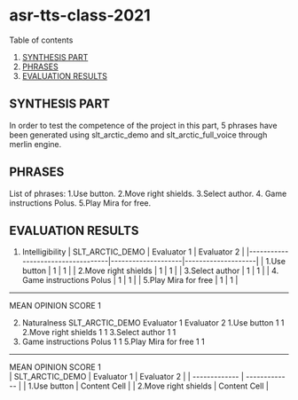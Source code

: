 # asr-tts-class-2021

  Table of contents
1. [SYNTHESIS PART](#introduction)
2. [PHRASES](#paragraph1) 
3. [EVALUATION RESULTS](#paragraph2)

## SYNTHESIS PART <a name="introduction"></a>
In order to test the competence of the project in this part, 5 phrases have been generated using slt_arctic_demo and slt_arctic_full_voice through merlin engine.


## PHRASES <a name="paragraph1"></a>
List of phrases: 1.Use button. 
                 2.Move right shields. 
                 3.Select author.
                 4. Game instructions Polus. 
                 5.Play Mira for free.

## EVALUATION RESULTS <a name="paragraph2"></a>
   1. Intelligibility
 |     SLT_ARCTIC_DEMO               |     Evaluator 1    |     Evaluator 2    |
|-----------------------------------|--------------------|--------------------|
|     1.Use button                  | 1                  | 1                  |
|     2.Move right shields          | 1                  | 1                  |
|     3.Select author               | 1                  | 1                  |
|     4. Game instructions Polus    | 1                  | 1                  |
|     5.Play Mira   for free        | 1                  | 1                  |
---------------------------------------------------
MEAN OPINION SCORE           1      
   
2. Naturalness
   SLT_ARCTIC_DEMO	       Evaluator 1	 Evaluator 2
1.Use button	               1	                 1
2.Move right shields	       1	                 1
3.Select author	             1	                 1
4. Game instructions Polus	 1	                 1
5.Play Mira for free	       1	                 1
---------------------------------------------------
MEAN OPINION SCORE           1      
|  SLT_ARCTIC_DEMO     | Evaluator 1	  | Evaluator 2 |
| -------------        | ------------- |
| 1.Use button         | Content Cell  |
| 2.Move right shields | Content Cell  |
